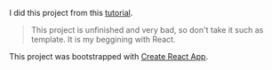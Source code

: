 I did this project from this [tutorial](https://www.youtube.com/watch?v=W8sobFFfYks&list=PL0lO_mIqDDFWjZpUTRJ8cBAsTJ5WFk4Cs&index=6).

> This project is unfinished and very bad, so don't take it such as template. It is my beggining with React.

This project was bootstrapped with [Create React App](https://github.com/facebook/create-react-app).

